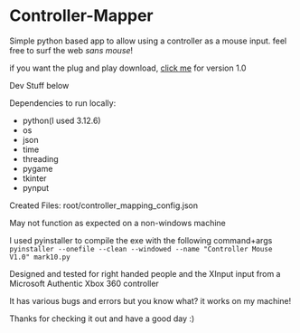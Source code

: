 # Controller-Mapper

Simple python based app to allow using a controller as a mouse input.
feel free to surf the web _sans mouse_!

if you want the plug and play download, [click me](https://github.com/Ronnie-Reagan/Controller-Mapper/releases/download/Controller-Mapper/Controller.Mouse.V1.0.exe) for version 1.0

Dev Stuff below

Dependencies to run locally:
  - python(I used 3.12.6)
  - os
  - json
  - time
  - threading
  - pygame
  - tkinter
  - pynput

Created Files:
  root/controller_mapping_config.json

May not function as expected on a non-windows machine

I used pyinstaller to compile the exe with the following command+args
  `pyinstaller --onefile --clean --windowed --name "Controller Mouse V1.0" mark10.py`

Designed and tested for right handed people and the XInput input from a Microsoft Authentic Xbox 360 controller

It has various bugs and errors but you know what? it works on my machine!

Thanks for checking it out and have a good day :)
